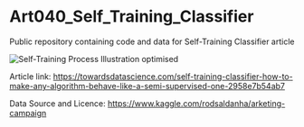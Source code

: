 # Art040_Self_Training_Classifier
Public repository containing code and data for Self-Training Classifier article

![Self-Training Process Illustration optimised](https://user-images.githubusercontent.com/24861699/145038216-4d582de9-8079-4182-aaf0-7df17a007a3d.png)

Article link: https://towardsdatascience.com/self-training-classifier-how-to-make-any-algorithm-behave-like-a-semi-supervised-one-2958e7b54ab7

Data Source and Licence: https://www.kaggle.com/rodsaldanha/arketing-campaign
